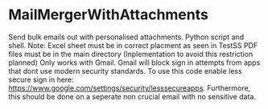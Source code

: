 # MailMergerWithAttachments
Send bulk emails out with personalised attachments.
Python script and shell.
Note: Excel sheet must be in correct placment as seen in TestSS
      PDF files must be in the main directory (Inplementation to avoid this restriction planned)
      Only works with Gmail. Gmail will block sign in attempts from apps that dont use modern security standards. 
      To use this code enable less secure sign in here: https://www.google.com/settings/security/lesssecureapps. Furthermore, this should
      be done on a seperate non crucial email with no sensitive data.

